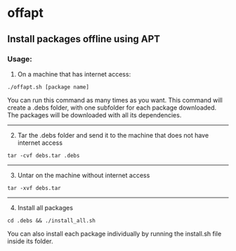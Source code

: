 # offapt
Install packages offline using APT
---

### Usage:

1. On a machine that has internet access:

`./offapt.sh [package name]`

You can run this command as many times as you want. This command will create a .debs folder, with one subfolder for each package downloaded. The packages will be downloaded with all its dependencies.

---

2. Tar the .debs folder and send it to the machine that does not have internet access

`tar -cvf debs.tar .debs`

---

3. Untar on the machine without internet access

`tar -xvf debs.tar`

---

4. Install all packages

`cd .debs && ./install_all.sh`


You can also install each package individually by running the install.sh file inside its folder.

